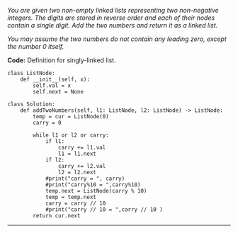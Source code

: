 *You are given two non-empty linked lists representing two non-negative integers. The digits are stored in reverse order and each of their nodes contain a single digit. Add the two numbers and return it as a linked list.*

*You may assume the two numbers do not contain any leading zero, except the number 0 itself.*

**Code:**
Definition for singly-linked list.

    class ListNode:
        def __init__(self, x):
            self.val = x
            self.next = None

    class Solution:
        def addTwoNumbers(self, l1: ListNode, l2: ListNode) -> ListNode:
            temp = cur = ListNode(0)
            carry = 0

            while l1 or l2 or carry:
                if l1:
                    carry += l1.val
                    l1 = l1.next
                if l2:
                    carry += l2.val
                    l2 = l2.next
                #print("carry = ", carry)
                #print("carry%10 = ",carry%10)
                temp.next = ListNode(carry % 10)
                temp = temp.next
                carry = carry // 10
                #print("carry // 10 = ",carry // 10 )
            return cur.next
        
---------------------------------------------------------------------------------------------------------------
